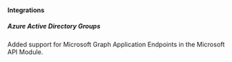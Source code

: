 
#### Integrations

##### Azure Active Directory Groups

Added support for Microsoft Graph Application Endpoints in the Microsoft API Module.